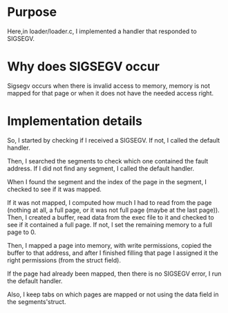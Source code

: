 # Purpose
Here,in loader/loader.c, I implemented a handler that responded to SIGSEGV.

# Why does SIGSEGV occur
Sigsegv occurs when there is invalid access to memory, memory is not mapped for 
that page or when it does not have the needed access right.

# Implementation details
So, I started by checking if I received a SIGSEGV. If not, I called the
default handler.

Then, I searched the segments to check which one contained the fault
address. If I did not find any segment, I called the default handler.

When I found the segment and the index of the page in the segment, I 
checked to see if it was mapped.

If it was not mapped, I computed how much I had to read from the page
(nothing at all, a full page, or it was not full page (maybe at the last
page)). Then, I created a buffer, read data from the exec file to it
and checked to see if it contained a full page. If not, I set the 
remaining memory to a full page to 0.

Then, I mapped a page into memory, with write permissions, copied the
buffer to that address, and after I finished filling that page I assigned
it the right permissions (from the struct field).

If the page had already been mapped, then there is no SIGSEGV error, I
run the default handler.

Also, I keep tabs on which pages are mapped or not using the data field
in the segments'struct.
